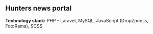 ## Hunters news portal

**Technology stack:** PHP - Laravel, MySQL, JavaScript (DropZone.js, FotoRama), SCSS
